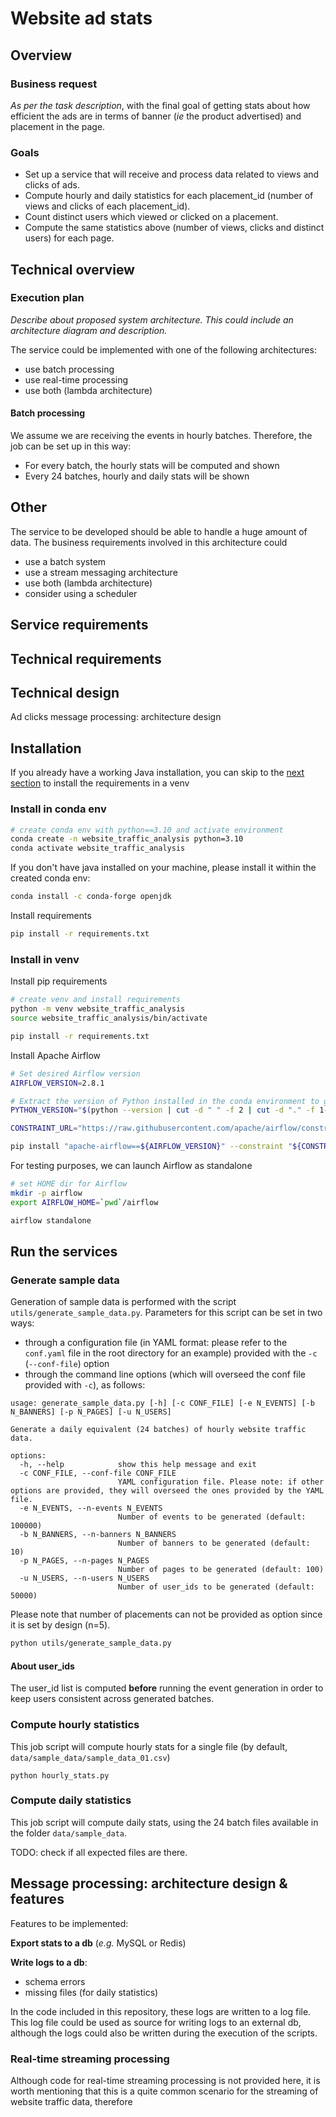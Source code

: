 # Website ad stats

## Overview

### Business request

_As per the task description_, with the final goal of getting stats about how efficient the ads are in terms of banner (_ie_ the product advertised) and placement in the page.

### Goals

- Set up a service that will receive and process data related to views and clicks of ads.  
- Compute hourly and daily statistics for each placement_id (number of views and clicks of each placement_id).
- Count distinct users which viewed or clicked on a placement.
- Compute the same statistics above (number of views, clicks and distinct users) for each page.

## Technical overview

### Execution plan

_Describe about proposed system architecture. This could include an architecture diagram and description._

The service could be implemented with one of the following architectures:

- use batch processing
- use real-time processing
- use both (lambda architecture)

#### Batch processing

We assume we are receiving the events in hourly batches. Therefore, the job can be set up in this way:
- For every batch, the hourly stats will be computed and shown
- Every 24 batches, hourly and daily stats will be shown


## Other

The service to be developed should be able to handle a huge amount of data. The business requirements involved in this architecture could

- use a batch system
- use a stream messaging architecture
- use both (lambda architecture)
- consider using a scheduler

## Service requirements

## Technical requirements

## Technical design

Ad clicks message processing: architecture design

## Installation

If you already have a working Java installation, you can skip to the [next section](#install-in-venv) to install the requirements in a venv

### Install in conda env

```bash
# create conda env with python==3.10 and activate environment
conda create -n website_traffic_analysis python=3.10
conda activate website_traffic_analysis
```

If you don't have java installed on your machine, please install it within the created conda env:

```bash
conda install -c conda-forge openjdk
```

Install requirements

```bash
pip install -r requirements.txt
```

### Install in venv

Install pip requirements

```bash
# create venv and install requirements
python -m venv website_traffic_analysis
source website_traffic_analysis/bin/activate

pip install -r requirements.txt
```

Install Apache Airflow

```bash
# Set desired Airflow version
AIRFLOW_VERSION=2.8.1

# Extract the version of Python installed in the conda environment to get the constraints file
PYTHON_VERSION="$(python --version | cut -d " " -f 2 | cut -d "." -f 1-2)"

CONSTRAINT_URL="https://raw.githubusercontent.com/apache/airflow/constraints-${AIRFLOW_VERSION}/constraints-${PYTHON_VERSION}.txt"

pip install "apache-airflow==${AIRFLOW_VERSION}" --constraint "${CONSTRAINT_URL}"
```

For testing purposes, we can launch Airflow as standalone

```bash
# set HOME dir for Airflow
mkdir -p airflow
export AIRFLOW_HOME=`pwd`/airflow

airflow standalone
```

## Run the services

### Generate sample data

Generation of sample data is performed with the script `utils/generate_sample_data.py`. Parameters for this script can be set in two ways:

- through a configuration file (in YAML format: please refer to the `conf.yaml` file in the root directory for an example) provided with the `-c` (`--conf-file`) option
- through the command line options (which will overseed the conf file provided with `-c`), as follows: 

```
usage: generate_sample_data.py [-h] [-c CONF_FILE] [-e N_EVENTS] [-b N_BANNERS] [-p N_PAGES] [-u N_USERS]

Generate a daily equivalent (24 batches) of hourly website traffic data.

options:
  -h, --help            show this help message and exit
  -c CONF_FILE, --conf-file CONF_FILE
                        YAML configuration file. Please note: if other options are provided, they will overseed the ones provided by the YAML file.
  -e N_EVENTS, --n-events N_EVENTS
                        Number of events to be generated (default: 100000)
  -b N_BANNERS, --n-banners N_BANNERS
                        Number of banners to be generated (default: 10)
  -p N_PAGES, --n-pages N_PAGES
                        Number of pages to be generated (default: 100)
  -u N_USERS, --n-users N_USERS
                        Number of user_ids to be generated (default: 50000)
```

Please note that number of placements can not be provided as option since it is set by design (n=5).

```bash
python utils/generate_sample_data.py
```

#### About user_ids

The user_id list is computed **before** running the event generation in order to keep users consistent across generated batches. 

### Compute hourly statistics

This job script will compute hourly stats for a single file (by default, `data/sample_data/sample_data_01.csv`)

```
python hourly_stats.py
```

### Compute daily statistics

This job script will compute daily stats, using the 24 batch files available in the folder `data/sample_data`.

TODO: check if all expected files are there.


## Message processing: architecture design & features

Features to be implemented:

**Export stats to a db** (_e.g._ MySQL or Redis)

**Write logs to a db**:
  - schema errors
  - missing files (for daily statistics)

In the code included in this repository, these logs are written to a log file. This log file could be used as source for writing logs to an external db, although the logs could also be written during the execution of the scripts.

### Real-time streaming processing

Although code for real-time streaming processing is not provided here, it is worth mentioning that this is a quite common scenario for the streaming of website traffic data, therefore 